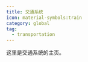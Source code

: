 ```yaml
---
title: 交通系统
icon: material-symbols:train
category: global
tag:
  - transportation
---
```


这里是交通系统的主页。

<object data="/assets/images/transportation.svg" type="image/svg+xml" style="display: block; width: 100%"></object>
